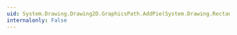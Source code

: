 ```yaml
---
uid: System.Drawing.Drawing2D.GraphicsPath.AddPie(System.Drawing.Rectangle,System.Single,System.Single)
internalonly: False
---
```

